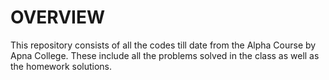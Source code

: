 # OVERVIEW

This repository consists of all the codes till date from the Alpha Course by Apna College. These include all the problems solved in the class as well as the homework solutions.
